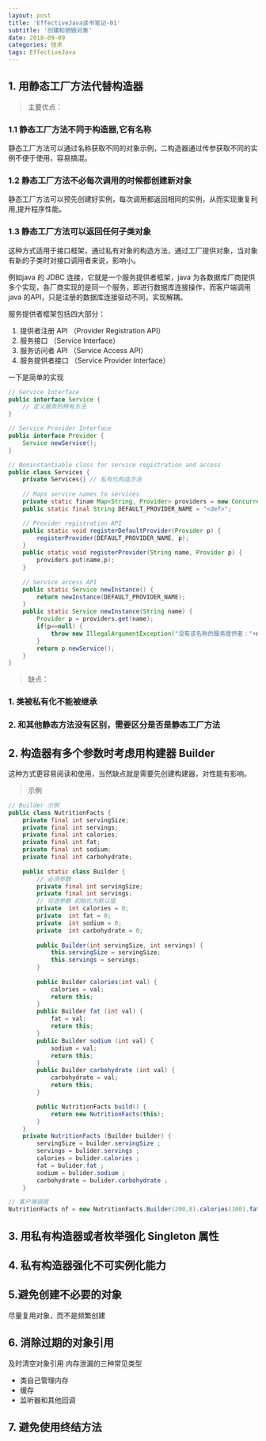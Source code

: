 ```yaml
---
layout: post
title: 'EffectiveJava读书笔记-01'
subtitle: '创建和销毁对象'
date: 2018-09-09
categories: 技术
tags: EffectiveJava
---
```

## 1. 用静态工厂方法代替构造器

> 主要优点：

### 1.1 静态工厂方法不同于构造器,它有名称
静态工厂方法可以通过名称获取不同的对象示例，二构造器通过传参获取不同的实例不便于使用，容易搞混。

### 1.2 静态工厂方法不必每次调用的时候都创建新对象
静态工厂方法可以预先创建好实例，每次调用都返回相同的实例，从而实现重复利用,提升程序性能。

### 1.3 静态工厂方法可以返回任何子类对象
这种方式适用于接口框架，通过私有对象的构造方法，通过工厂提供对象，当对象有新的子类时对接口调用者来说，影响小。

例如java 的 JDBC 连接，它就是一个服务提供者框架，java 为各数据库厂商提供多个实现，各厂商实现的是同一个服务，即进行数据库连接操作，而客户端调用java 的API，只是注册的数据库连接驱动不同，实现解耦。

服务提供者框架包括四大部分：
1. 提供者注册 API （Provider Registration API）
2. 服务接口 （Service Interface）
3. 服务访问者 API （Service Access API）
4. 服务提供者接口 （Service Provider Interface）


一下是简单的实现
```java
// Service Interface 
public interface Service {
	// 定义服务的特有方法
}

// Service Provider Interface
public interface Provider {
	Service newService();
}

// Noninstantiable class for service registration and access
public class Services {
	private Services{} // 私有化构造方法
	
	// Maps service names to services
	private static finam Map<String, Provider> providers = new ConcurrentHashMap<String, Provider>();
	public static final String DEFAULT_PROVIDER_NAME = "<def>";

	// Provider registration API
	public static void registerDefaultProvider(Provider p) {
		registerProvider(DEFAULT_PROVIDER_NAME, p);
	}
	public static void registerProvider(String name, Provider p) {
		providers.put(name,p);
	}
	
	// Service access API
	public static Service newInstance() {
		return newInstance(DEFAULT_PROVIDER_NAME);
	}
	public static Service newInstance(String name) {
		Provider p = providers.get(name);
		if(p==null) {
			throw new IllegalArgumentException("没有该名称的服务提供者："+name);
		}
		return p.newService();
	}
}
```
> 缺点：
### 1. 类被私有化不能被继承
### 2. 和其他静态方法没有区别，需要区分是否是静态工厂方法

## 2. 构造器有多个参数时考虑用构建器 Builder
这种方式更容易阅读和使用，当然缺点就是需要先创建构建器，对性能有影响。
> 示例
```java
// Builder 示例
public class NutritionFacts {
	private final int servingSize;
	private final int servings;
	private final int calories;
	private final int fat;
	private final int sodium;
	private final int carbohydrate;
	
	public static class Builder {
		// 必须参数
		private final int servingSize;
		private final int servings;
		// 可选参数 初始化为默认值
		private  int calories = 0;
		private  int fat = 0;
		private  int sodium = 0;
		private  int carbohydrate = 0;
		
		public Builder(int servingSize, int servings) {
			this.servingSize = servingSize;
			this.servings = servings;
		}
		
		public Builder calories(int val) {
			calories = val;
			return this;
		}
		public Builder fat (int val) {
			fat = val;
			return this;
		}
		public Builder sodium (int val) {
			sodium = val;
			return this;
		}
		public Builder carbohydrate (int val) {
			carbohydrate = val;
			return this;
		}

		public NutritionFacts build() {
			return new NutritionFacts(this);
		}
	}
	private NutritionFacts (Builder builder) {
		servingSize = builder.servingSize ;
		servings = bulider.servings ;
		calories = bulider.calories ;
		fat = bulider.fat ;
		sodium = bulider.sodium ;
		carbohydrate = bulider.carbohydrate ;
	}

// 客户端调用
NutritionFacts nf = new NutritionFacts.Builder(200,8).calories(100).fat(0).build();
```
## 3. 用私有构造器或者枚举强化 Singleton 属性
## 4. 私有构造器强化不可实例化能力
## 5.避免创建不必要的对象
尽量复用对象，而不是频繁创建
## 6. 消除过期的对象引用
及时清空对象引用
内存泄漏的三种常见类型
* 类自己管理内存
* 缓存
* 监听器和其他回调
## 7. 避免使用终结方法

